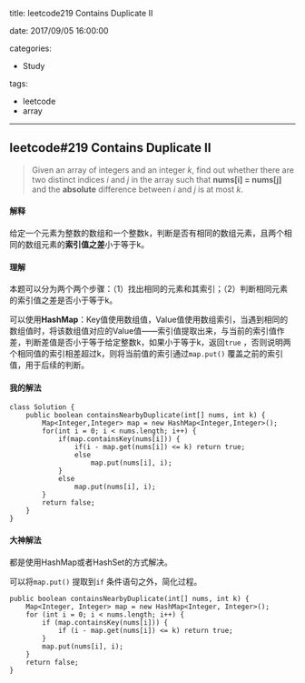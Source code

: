 title: leetcode219 Contains Duplicate II

date: 2017/09/05 16:00:00

categories:

- Study

tags:

- leetcode
- array

---

## leetcode#219 Contains Duplicate II

>Given an array of integers and an integer *k*, find out whether there are two distinct indices *i* and *j* in the array such that **nums[i] = nums[j]** and the **absolute** difference between *i* and *j* is at most *k*.

#### 解释

给定一个元素为整数的数组和一个整数k，判断是否有相同的数组元素，且两个相同的数组元素的**索引值之差**小于等于k。

#### 理解

本题可以分为两个两个步骤：（1）找出相同的元素和其索引；（2）判断相同元素的索引值之差是否小于等于k。

可以使用**HashMap**：Key值使用数组值，Value值使用数组索引，当遇到相同的数组值时，将该数组值对应的Value值——索引值提取出来，与当前的索引值作差，判断差值是否小于等于给定整数k，如果小于等于k，返回`true` ，否则说明两个相同值的索引相差超过k，则将当前值的索引通过`map.put()` 覆盖之前的索引值，用于后续的判断。

#### 我的解法

```
class Solution {
    public boolean containsNearbyDuplicate(int[] nums, int k) {
        Map<Integer,Integer> map = new HashMap<Integer,Integer>();
        for(int i = 0; i < nums.length; i++) {
            if(map.containsKey(nums[i])) {
                if(i - map.get(nums[i]) <= k) return true;
                else
                    map.put(nums[i], i);
            }
            else
                map.put(nums[i], i);
        }
        return false;
    }
}
```

#### 大神解法

都是使用HashMap或者HashSet的方式解决。

可以将`map.put()` 提取到`if` 条件语句之外，简化过程。

```
public boolean containsNearbyDuplicate(int[] nums, int k) {
    Map<Integer, Integer> map = new HashMap<Integer, Integer>();
    for (int i = 0; i < nums.length; i++) {
        if (map.containsKey(nums[i])) {
            if (i - map.get(nums[i]) <= k) return true;
        }
        map.put(nums[i], i);
    }
    return false;
}
```

